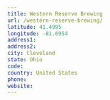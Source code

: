 ```yaml
---
title: Western Reserve Brewing
url: /western-reserve-brewing/
latitude: 41.4995
longitude: -81.6954
address1: 
address2: 
city: Cleveland
state: Ohio
code: 
country: United States
phone: 
website: 
---
```


